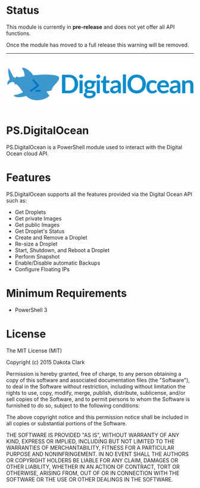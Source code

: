 # Status #

This module is currently in **pre-release** and does not yet offer all API functions.

Once the module has moved to a full release this warning will be removed.

---

![Digital Ocean](/Media/digital-ocean-icon-sammy-powershell-horizontal.png)

# PS.DigitalOcean #

PS.DigitalOcean is a PowerShell module used to interact with the Digital Ocean cloud API.

# Features #

PS.DigitalOcean supports all the features provided via the Digital Ocean API such as:

- Get Droplets
- Get private Images
- Get public Images
- Get Droplet's Status
- Create and Remove a Droplet
- Re-size a Droplet
- Start, Shutdown, and Reboot a Droplet
- Perform Snapshot
- Enable/Disable automatic Backups
- Configure Floating IPs

# Minimum Requirements #


- PowerShell 3

# License #

The MIT License (MIT)

Copyright (c) 2015 Dakota Clark

Permission is hereby granted, free of charge, to any person obtaining a copy
of this software and associated documentation files (the "Software"), to deal
in the Software without restriction, including without limitation the rights
to use, copy, modify, merge, publish, distribute, sublicense, and/or sell
copies of the Software, and to permit persons to whom the Software is
furnished to do so, subject to the following conditions:

The above copyright notice and this permission notice shall be included in
all copies or substantial portions of the Software.

THE SOFTWARE IS PROVIDED "AS IS", WITHOUT WARRANTY OF ANY KIND, EXPRESS OR
IMPLIED, INCLUDING BUT NOT LIMITED TO THE WARRANTIES OF MERCHANTABILITY,
FITNESS FOR A PARTICULAR PURPOSE AND NONINFRINGEMENT. IN NO EVENT SHALL THE
AUTHORS OR COPYRIGHT HOLDERS BE LIABLE FOR ANY CLAIM, DAMAGES OR OTHER
LIABILITY, WHETHER IN AN ACTION OF CONTRACT, TORT OR OTHERWISE, ARISING FROM,
OUT OF OR IN CONNECTION WITH THE SOFTWARE OR THE USE OR OTHER DEALINGS IN
THE SOFTWARE.
